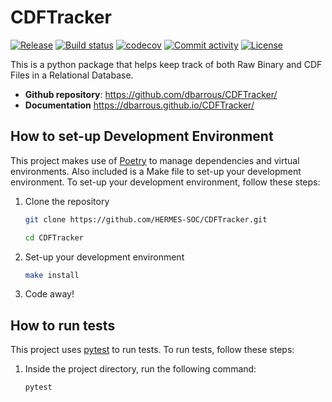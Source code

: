 # CDFTracker

[![Release](https://img.shields.io/github/v/release/dbarrous/CDFTracker)](https://img.shields.io/github/v/release/dbarrous/CDFTracker)
[![Build status](https://img.shields.io/github/actions/workflow/status/dbarrous/CDFTracker/main.yml?branch=main)](https://github.com/dbarrous/CDFTracker/actions/workflows/main.yml?query=branch%3Amain)
[![codecov](https://codecov.io/gh/dbarrous/CDFTracker/branch/main/graph/badge.svg)](https://codecov.io/gh/dbarrous/CDFTracker)
[![Commit activity](https://img.shields.io/github/commit-activity/m/dbarrous/CDFTracker)](https://img.shields.io/github/commit-activity/m/dbarrous/CDFTracker)
[![License](https://img.shields.io/github/license/dbarrous/CDFTracker)](https://img.shields.io/github/license/dbarrous/CDFTracker)

This is a python package that helps keep track of both Raw Binary and CDF Files in a Relational Database.

- **Github repository**: <https://github.com/dbarrous/CDFTracker/>
- **Documentation** <https://dbarrous.github.io/CDFTracker/>

## How to set-up Development Environment
This project makes use of [Poetry](https://python-poetry.org/) to manage dependencies and virtual environments. Also included is a Make file to set-up your development environment. To set-up your development environment, follow these steps:

1. Clone the repository

    ```bash
    git clone https://github.com/HERMES-SOC/CDFTracker.git

    cd CDFTracker
    ```

2. Set-up your development environment

    ```bash
    make install
    ```

3. Code away!


## How to run tests
This project uses [pytest](https://docs.pytest.org/en/stable/) to run tests. To run tests, follow these steps:

1. Inside the project directory, run the following command:

    ```bash
    pytest 
    ```